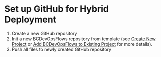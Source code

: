 # Set up GitHub for Hybrid Deployment

1. Create a new GitHub repository
2. Init a new BCDevOpsFlows repository from template (see [Create New Project](../CreateNewProject.md) or [Add BCDevOpsFlows to Existing Project](../AddBCDevOpsFlowsToExistingProject.md) for more details).
3. Push all files to newly created GitHub repository
